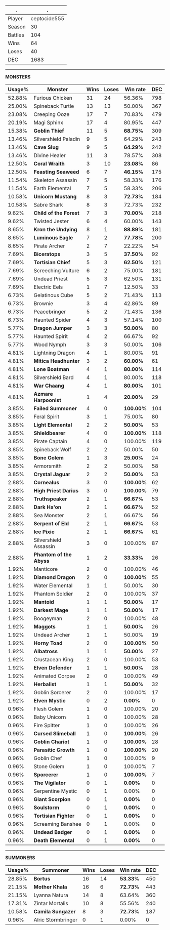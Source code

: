 .|.
|-|-
Player|ceptocide555
Season|30
Battles|104
Wins|64
Loses|40
DEC|1683

---
**MONSTERS**

Usage%|Monster|Wins|Loses|Win rate|DEC|
-|-|-|-|-|-|
52.88%|Furious Chicken|31|24|56.36%|798|
25.00%|Spineback Turtle|13|13|50.00%|367|
23.08%|Creeping Ooze|17|7|70.83%|479|
20.19%|Magi Sphinx|17|4|80.95%|447|
15.38%|**Goblin Thief**|11|5|**68.75%**|309|
13.46%|Silvershield Paladin|9|5|64.29%|243|
13.46%|**Cave Slug**|9|5|**64.29%**|242|
13.46%|Divine Healer|11|3|78.57%|308|
12.50%|**Coral Wraith**|3|10|**23.08%**|86|
12.50%|**Feasting Seaweed**|6|7|**46.15%**|175|
11.54%|Skeleton Assassin|7|5|58.33%|176|
11.54%|Earth Elemental|7|5|58.33%|206|
10.58%|**Unicorn Mustang**|8|3|**72.73%**|184|
10.58%|Sabre Shark|8|3|72.73%|232|
9.62%|**Child of the Forest**|7|3|**70.00%**|218|
9.62%|Twisted Jester|6|4|60.00%|143|
8.65%|**Kron the Undying**|8|1|**88.89%**|181|
8.65%|**Luminous Eagle**|7|2|**77.78%**|200|
8.65%|Pirate Archer|2|7|22.22%|54|
7.69%|**Biceratops**|3|5|**37.50%**|92|
7.69%|**Tortisian Chief**|5|3|**62.50%**|121|
7.69%|Screeching Vulture|6|2|75.00%|181|
7.69%|Undead Priest|5|3|62.50%|131|
7.69%|Electric Eels|1|7|12.50%|33|
6.73%|Gelatinous Cube|5|2|71.43%|113|
6.73%|Brownie|3|4|42.86%|89|
6.73%|Peacebringer|5|2|71.43%|136|
6.73%|Haunted Spider|4|3|57.14%|100|
5.77%|**Dragon Jumper**|3|3|**50.00%**|80|
5.77%|Haunted Spirit|4|2|66.67%|92|
5.77%|Wood Nymph|3|3|50.00%|106|
4.81%|Lightning Dragon|4|1|80.00%|91|
4.81%|**Mitica Headhunter**|3|2|**60.00%**|61|
4.81%|**Lone Boatman**|4|1|**80.00%**|114|
4.81%|Silvershield Bard|4|1|80.00%|118|
4.81%|**War Chaang**|4|1|**80.00%**|101|
4.81%|**Azmare Harpoonist**|1|4|**20.00%**|29|
3.85%|**Failed Summoner**|4|0|**100.00%**|104|
3.85%|Feral Spirit|3|1|75.00%|80|
3.85%|**Light Elemental**|2|2|**50.00%**|53|
3.85%|**Shieldbearer**|4|0|**100.00%**|118|
3.85%|Pirate Captain|4|0|100.00%|119|
3.85%|Spineback Wolf|2|2|50.00%|50|
3.85%|**Bone Golem**|1|3|**25.00%**|24|
3.85%|Armorsmith|2|2|50.00%|58|
3.85%|**Crystal Jaguar**|2|2|**50.00%**|53|
2.88%|**Cornealus**|3|0|**100.00%**|62|
2.88%|**High Priest Darius**|3|0|**100.00%**|79|
2.88%|**Truthspeaker**|2|1|**66.67%**|53|
2.88%|**Dark Ha'on**|2|1|**66.67%**|52|
2.88%|Sea Monster|2|1|66.67%|56|
2.88%|**Serpent of Eld**|2|1|**66.67%**|53|
2.88%|**Ice Pixie**|2|1|**66.67%**|61|
2.88%|Silvershield Assassin|3|0|100.00%|87|
2.88%|**Phantom of the Abyss**|1|2|**33.33%**|26|
1.92%|Manticore|2|0|100.00%|46|
1.92%|**Diamond Dragon**|2|0|**100.00%**|55|
1.92%|Water Elemental|1|1|50.00%|30|
1.92%|Phantom Soldier|2|0|100.00%|37|
1.92%|**Mantoid**|1|1|**50.00%**|17|
1.92%|**Darkest Mage**|1|1|**50.00%**|17|
1.92%|Boogeyman|2|0|100.00%|48|
1.92%|**Maggots**|1|1|**50.00%**|26|
1.92%|Undead Archer|1|1|50.00%|19|
1.92%|**Horny Toad**|2|0|**100.00%**|50|
1.92%|**Albatross**|1|1|**50.00%**|27|
1.92%|Crustacean King|2|0|100.00%|53|
1.92%|**Elven Defender**|1|1|**50.00%**|28|
1.92%|Animated Corpse|2|0|100.00%|49|
1.92%|**Herbalist**|1|1|**50.00%**|32|
1.92%|Goblin Sorcerer|2|0|100.00%|17|
1.92%|**Elven Mystic**|0|2|**0.00%**|0|
0.96%|Flesh Golem|1|0|100.00%|20|
0.96%|Baby Unicorn|1|0|100.00%|28|
0.96%|Fire Spitter|1|0|100.00%|26|
0.96%|**Cursed Slimeball**|1|0|**100.00%**|26|
0.96%|**Goblin Chariot**|1|0|**100.00%**|28|
0.96%|**Parasitic Growth**|1|0|**100.00%**|20|
0.96%|Goblin Chef|1|0|100.00%|9|
0.96%|Stone Golem|1|0|100.00%|7|
0.96%|**Sporcerer**|1|0|**100.00%**|7|
0.96%|**The Vigilator**|0|1|**0.00%**|0|
0.96%|Serpentine Mystic|0|1|0.00%|0|
0.96%|**Giant Scorpion**|0|1|**0.00%**|0|
0.96%|**Soulstorm**|0|1|**0.00%**|0|
0.96%|**Tortisian Fighter**|0|1|**0.00%**|0|
0.96%|Screaming Banshee|0|1|0.00%|0|
0.96%|**Undead Badger**|0|1|**0.00%**|0|
0.96%|**Death Elemental**|0|1|**0.00%**|0|

---
**SUMMONERS**

Usage%|Summoner|Wins|Loses|Win rate|DEC|
-|-|-|-|-|-|
28.85%|**Bortus**|16|14|**53.33%**|450|
21.15%|**Mother Khala**|16|6|**72.73%**|443|
21.15%|Lyanna Natura|14|8|63.64%|360|
17.31%|Zintar Mortalis|10|8|55.56%|240|
10.58%|**Camila Sungazer**|8|3|**72.73%**|187|
0.96%|Alric Stormbringer|0|1|0.00%|0|
